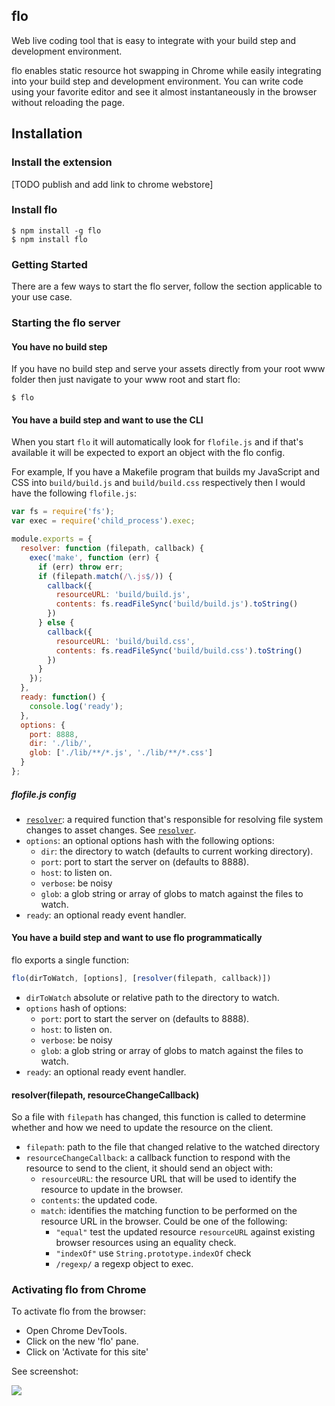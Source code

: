 flo
---

Web live coding tool that is easy to integrate with your build step and development environment.

flo enables static resource hot swapping in Chrome while easily integrating into your build step and development environment.
You can write code using your favorite editor and see it almost instantaneously in the browser without reloading the page.

## Installation

### Install the extension

[TODO publish and add link to chrome webstore]

### Install flo

```
$ npm install -g flo
$ npm install flo
```

### Getting Started

There are a few ways to start the flo server, follow the section applicable to your use case.

### Starting the flo server

#### You have no build step

If you have no build step and serve your assets directly from your root www folder then just navigate
to your www root and start flo:

```
$ flo
```

#### You have a build step and want to use the CLI

When you start `flo` it will automatically look for `flofile.js` and if that's available it will be expected to export an object with the flo config.

For example, If you have a Makefile program that builds my JavaScript and CSS into `build/build.js` and `build/build.css` respectively then I would have the following `flofile.js`:

```js
var fs = require('fs');
var exec = require('child_process').exec;

module.exports = {
  resolver: function (filepath, callback) {
    exec('make', function (err) {
      if (err) throw err;
      if (filepath.match(/\.js$/)) {
        callback({
          resourceURL: 'build/build.js',
          contents: fs.readFileSync('build/build.js').toString()
        })
      } else {
        callback({
          resourceURL: 'build/build.css',
          contents: fs.readFileSync('build/build.css').toString()
        })
      }
    });
  },
  ready: function() {
    console.log('ready');
  },
  options: {
    port: 8888,
    dir: './lib/',
    glob: ['./lib/**/*.js', './lib/**/*.css']
  }
};
```

##### flofile.js config

* [`resolver`](#resolverfilepath-callback): a required function that's responsible for resolving file system changes to asset changes. See [`resolver`](#resolverfilepath-callback).
* `options`: an optional options hash with the following options:
  * `dir`: the directory to watch (defaults to current working directory).
  * `port`: port to start the server on (defaults to 8888).
  * `host`: to listen on.
  * `verbose`: be noisy
  * `glob`: a glob string or array of globs to match against the files to watch.
* `ready`: an optional ready event handler.

#### You have a build step and want to use flo programmatically

flo exports a single function:
```js
flo(dirToWatch, [options], [resolver(filepath, callback)])
```
* `dirToWatch` absolute or relative path to the directory to watch.
* `options` hash of options:
    * `port`: port to start the server on (defaults to 8888).
    * `host`: to listen on.
    * `verbose`: be noisy
    * `glob`: a glob string or array of globs to match against the files to watch.
* `ready`: an optional ready event handler.

#### resolver(filepath, resourceChangeCallback)

So a file with `filepath` has changed, this function is called to determine whether and how we need to update the resource on the client.

* `filepath`: path to the file that changed relative to the watched directory
* `resourceChangeCallback`: a callback function to respond with the resource to send to the client, it should send an object with:
  * `resourceURL`: the resource URL that will be used to identify the resource to update in the browser.
  * `contents`: the updated code.
  * `match`: identifies the matching function to be performed on the resource URL in the browser. Could be one of the following:
    * `"equal"` test the updated resource `resourceURL` against existing browser resources using an equality check.
    * `"indexOf"` use `String.prototype.indexOf` check
    * `/regexp/` a regexp object to exec.

### Activating flo from Chrome

To activate flo from the browser:

* Open Chrome DevTools.
* Click on the new 'flo' pane.
* Click on 'Activate for this site'

See screenshot:

![](http://i.imgur.com/SamY32i.png)
